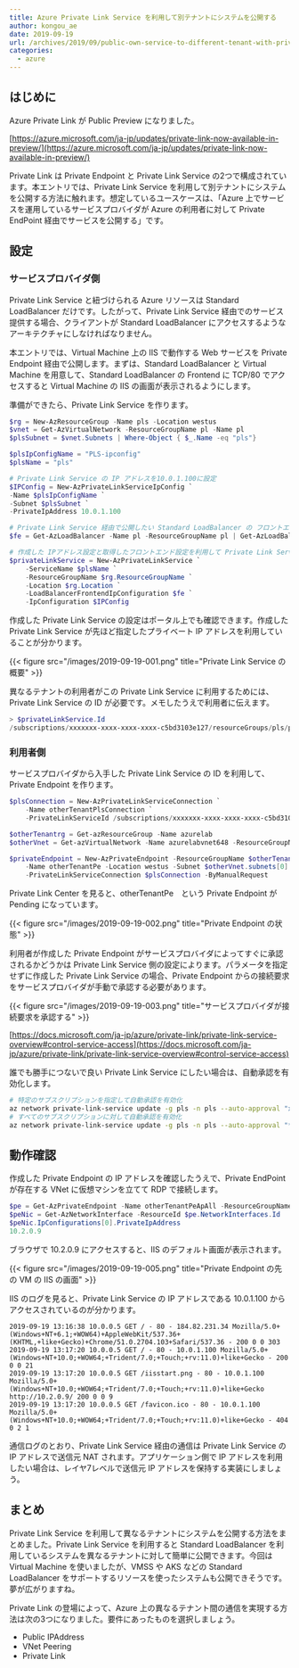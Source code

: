```yaml
---
title: Azure Private Link Service を利用して別テナントにシステムを公開する
author: kongou_ae
date: 2019-09-19
url: /archives/2019/09/public-own-service-to-different-tenant-with-private-link-service
categories:
  - azure
---
```


## はじめに

Azure Private Link が Public Preview になりました。

[https://azure.microsoft.com/ja-jp/updates/private-link-now-available-in-preview/](https://azure.microsoft.com/ja-jp/updates/private-link-now-available-in-preview/)

Private Link は Private Endpoint と Private Link Service の2つで構成されています。本エントリでは、Private Link Service を利用して別テナントにシステムを公開する方法に触れます。想定しているユースケースは、「Azure 上でサービスを運用しているサービスプロバイダが Azure の利用者に対して Private EndPoint 経由でサービスを公開する」です。

## 設定

### サービスプロバイダ側

Private Link Service と紐づけられる Azure リソースは Standard LoadBalancer だけです。したがって、Private Link Service 経由でのサービス提供する場合、クライアントが Standard LoadBalancer にアクセスするようなアーキテクチャにしなければなりません。

本エントリでは、Virtual Machine 上の IIS で動作する Web サービスを Private Endpoint 経由で公開します。まずは、Standard LoadBalancer と Virtual Machine を用意して、Standard LoadBalancer の Frontend に TCP/80 でアクセスすると Virtual Machine の IIS の画面が表示されるようにします。

準備ができたら、Private Link Service を作ります。

```powershell
$rg = New-AzResourceGroup -Name pls -Location westus
$vnet = Get-AzVirtualNetwork -ResourceGroupName pl -Name pl
$plsSubnet = $vnet.Subnets | Where-Object { $_.Name -eq "pls"}

$plsIpConfigName = "PLS-ipconfig" 
$plsName = "pls"

# Private Link Service の IP アドレスを10.0.1.100に設定
$IPConfig = New-AzPrivateLinkServiceIpConfig `
-Name $plsIpConfigName `
-Subnet $plsSubnet `
-PrivateIpAddress 10.0.1.100

# Private Link Service 経由で公開したい Standard LoadBalancer の フロントエンド設定を取得
$fe = Get-AzLoadBalancer -Name pl -ResourceGroupName pl | Get-AzLoadBalancerFrontendIpConfig 

# 作成した IPアドレス設定と取得したフロントエンド設定を利用して Private Link Service を作成
$privateLinkService = New-AzPrivateLinkService `
    -ServiceName $plsName `
    -ResourceGroupName $rg.ResourceGroupName `
    -Location $rg.Location `
    -LoadBalancerFrontendIpConfiguration $fe `
    -IpConfiguration $IPConfig 
```

作成した Private Link Service の設定はポータル上でも確認できます。作成した Private Link Service が先ほど指定したプライベート IP アドレスを利用していることが分かります。

{{< figure src="/images/2019-09-19-001.png" title="Private Link Service の概要" >}}

異なるテナントの利用者がこの Private Link Service に利用するためには、Private Link Service の ID が必要です。メモしたうえで利用者に伝えます。

```powershell
> $privateLinkService.Id
/subscriptions/xxxxxxx-xxxx-xxxx-xxxx-c5bd3103e127/resourceGroups/pls/providers/Microsoft.Network/privateLinkServices/pls
```

### 利用者側

サービスプロバイダから入手した Private Link Service の ID を利用して、Private Endpoint を作ります。

```powershell
$plsConnection = New-AzPrivateLinkServiceConnection `
    -Name otherTenantPlsConnection `
    -PrivateLinkServiceId /subscriptions/xxxxxxx-xxxx-xxxx-xxxx-c5bd3103e127/resourceGroups/pls/providers/Microsoft.Network/privateLinkServices/pls

$otherTenantrg = Get-azResourceGroup -Name azurelab
$otherVnet = Get-azVirtualNetwork -Name azurelabvnet648 -ResourceGroupName azurelab

$privateEndpoint = New-AzPrivateEndpoint -ResourceGroupName $otherTenantrg.ResourceGroupName `
    -Name otherTenantPe -Location westus -Subnet $otherVnet.subnets[0] `
    -PrivateLinkServiceConnection $plsConnection -ByManualRequest
```

Private Link Center を見ると、otherTenantPe　という Private Endpoint が Pending になっています。

{{< figure src="/images/2019-09-19-002.png" title="Private Endpoint の状態" >}}

利用者が作成した Private Endpoint がサービスプロバイダによってすぐに承認されるかどうかは Private Link Service 側の設定によります。パラメータを指定せずに作成した Private Link Service の場合、Private Endpoint からの接続要求をサービスプロバイダが手動で承認する必要があります。

{{< figure src="/images/2019-09-19-003.png" title="サービスプロバイダが接続要求を承認する" >}}

[https://docs.microsoft.com/ja-jp/azure/private-link/private-link-service-overview#control-service-access](https://docs.microsoft.com/ja-jp/azure/private-link/private-link-service-overview#control-service-access)

誰でも勝手につないで良い Private Link Service にしたい場合は、自動承認を有効化します。

```bash
# 特定のサブスクリプションを指定して自動承認を有効化
az network private-link-service update -g pls -n pls --auto-approval "xxxxxxxx-xxxx-xxxx-xxxx-1558cc49f261" --visibility "xxxxxxxx-xxxx-xxxx-xxxx-1558cc49f261"
# すべてのサブスクリプションに対して自動承認を有効化
az network private-link-service update -g pls -n pls --auto-approval "*" --visibility "*"
```

## 動作確認

作成した Private Endpoint の IP アドレスを確認したうえで、Private EndPoint が存在する VNet に仮想マシンを立てて RDP で接続します。

```powershell
$pe = Get-AzPrivateEndpoint -Name otherTenantPeApAll -ResourceGroupName azurelab
$peNic = Get-AzNetworkInterface -ResourceId $pe.NetworkInterfaces.Id
$peNic.IpConfigurations[0].PrivateIpAddress
10.2.0.9
```

ブラウザで 10.2.0.9 にアクセスすると、IIS のデフォルト画面が表示されます。

{{< figure src="/images/2019-09-19-005.png" title="Private Endpoint の先の VM の IIS の画面" >}}

IIS のログを見ると、Private Link Service の IP アドレスである 10.0.1.100 からアクセスされているのが分かります。

```text
2019-09-19 13:16:38 10.0.0.5 GET / - 80 - 184.82.231.34 Mozilla/5.0+(Windows+NT+6.1;+WOW64)+AppleWebKit/537.36+(KHTML,+like+Gecko)+Chrome/51.0.2704.103+Safari/537.36 - 200 0 0 303
2019-09-19 13:17:20 10.0.0.5 GET / - 80 - 10.0.1.100 Mozilla/5.0+(Windows+NT+10.0;+WOW64;+Trident/7.0;+Touch;+rv:11.0)+like+Gecko - 200 0 0 21
2019-09-19 13:17:20 10.0.0.5 GET /iisstart.png - 80 - 10.0.1.100 Mozilla/5.0+(Windows+NT+10.0;+WOW64;+Trident/7.0;+Touch;+rv:11.0)+like+Gecko http://10.2.0.9/ 200 0 0 9
2019-09-19 13:17:20 10.0.0.5 GET /favicon.ico - 80 - 10.0.1.100 Mozilla/5.0+(Windows+NT+10.0;+WOW64;+Trident/7.0;+Touch;+rv:11.0)+like+Gecko - 404 0 2 1
```

通信ログのとおり、Private Link Service 経由の通信は Private Link Service の IP アドレスで送信元 NAT されます。アプリケーション側で IP アドレスを利用したい場合は、レイヤ7レベルで送信元 IP アドレスを保持する実装にしましょう。

## まとめ

Private Link Service を利用して異なるテナントにシステムを公開する方法をまとめました。Private Link Service を利用すると Standard LoadBalancer を利用しているシステムを異なるテナントに対して簡単に公開できます。今回は Virtual Machine を使いましたが、VMSS や AKS などの Standard LoadBalancer をサポートするリソースを使ったシステムも公開できそうです。夢が広がりますね。

Private Link の登場によって、Azure 上の異なるテナント間の通信を実現する方法は次の3つになりました。要件にあったものを選択しましょう。

- Public IPAddress
- VNet Peering
- Private Link
